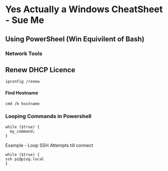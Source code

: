 # Yes Actually a Windows CheatSheet - Sue Me

## Using PowerSheel (Win Equivilent of Bash)

### Network Tools

## Renew DHCP Licence

`ipconfig /renew`

#### Find Hostname

`cmd /k hostname`


### Looping Commands in Powershell

```
while ($true) {
  my_command;
}
```
Example - Loop SSH Attempts till connect

```
while ($true) {
ssh pi@piog.local
}
```


